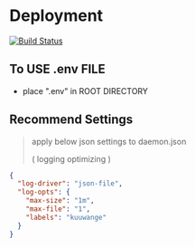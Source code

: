 # Deployment
[![Build Status](https://app.travis-ci.com/shellcodesniper/SimpleDeployer.svg?branch=main)](https://app.travis-ci.com/shellcodesniper/SimpleDeployer)




## To USE .env FILE
- place ".env" in ROOT DIRECTORY




## Recommend Settings



> apply below json settings to daemon.json
>
> ( logging optimizing )

``` json
{
  "log-driver": "json-file",
  "log-opts": {
    "max-size": "1m",
    "max-file": "1",
    "labels": "kuuwange"
  }
}
```

